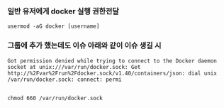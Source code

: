 ### 일반 유저에게 docker 실행 권한전달

```
usermod -aG docker [username]
```

### 그룹에 추가 했는데도 이슈 아래와 같이 이슈 생길 시

```
Got permission denied while trying to connect to the Docker daemon socket at unix:///var/run/docker.sock: Get http://%2Fvar%2Frun%2Fdocker.sock/v1.40/containers/json: dial unix /var/run/docker.sock: connect: permi


chmod 660 /var/run/docker.sock
```
